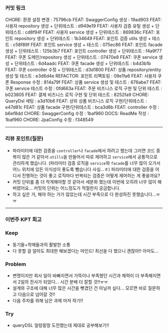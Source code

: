 ### **커밋 링크**

CHORE: 환경 설정 변경 : 75796cb
FEAT: SwaggerConfig 생성 : 19ad903
FEAT: 사용자 repository 생성 + 단위테스트 : d949e19
FEAT: 사용자 검증 유틸 생성 + 단위테스트 : cd8f94f
FEAT: 사용자 service 생성 + 단위테스트 : 869836c
FEAT: 포인트 repository 생성 + 단위테스트 : 1b34649
FEAT: 포인트 검증 utils 생성 + 테스트 : c58f89f
FEAT: 포인트 service 생성 + 테스트 : 075ec86
FEAT: 포인트 facade 생성 + 단위테스트 : 125b3b7
FEAT: 포인트 controller 생성 + 단위테스트 : f4a9f77
FEAT: 쿠폰 도메인/repository 생성 + 단위테스트 : 07470e8
FEAT: 쿠폰 service 생성 + 단위테스트 : 6d4aadc
FEAT: 쿠폰 facade 생성 + 단위테스트 : b4d3b1b
FEAT: 쿠폰 controller 수정 + 단위테스트 : d3d1800
FEAT: 상품 repository/entity 생성 및 테스트 : e3d6d4e
REFACTOR: 포인트 리팩토링 : 09e1fa6
FEAT: 사용자 쿠폰 Response 수정 : 814a79f
FEAT: 상품 service 생성 및 테스트 : 676abe7
FEAT: 쿠폰 service 테스트 수정 : 0fd663a
FEAT: 주문 비즈니스 로직 구현 및 단위 테스트 : b023805
FEAT: 결제 비즈니스 로직 구현 및 단위 테스트 : 8252fa9
CHORE: QueryDsl 세팅 : a3d10b6
FEAT: 상위 상품 비즈니스 로직 구현/단위테스트 : e47d81c
FEAT: 상품 facade 구현/단위테스트 : bca3d8b
FEAT: controller 수정 : b6ef8dd
CHORE: SwaggerConfig 수정 : 1baf960
DOCS: ReadMe 작성 : 1baf960
CHORE: JpaConfig 수정 : f348549

---
### **리뷰 포인트(질문)**

- 파라미터에 대한 검증을 `controller`나 `facade`에서 하려고 했는데 그러면 코드 중복이 많은 거 같아서 `utills`을 만들어서 따로 제어하고 `service`에서 공통적으로 관리하게 했습니다.
    (파라미터 검증 로직을 `service`와 `facade`를 너무 많이 오가서 어느 위치에 있든 이식성이 좋도록 뺐습니다 사실...ㅎ)
    파라미터에 대한 검증을 어디서 진행하는 것이 좋고 로직마다 반복되는 검증은 어떻게 제어하는 게 좋을까요?
- 커밋 단위를 좀 더 작게해야할 것 같아서 세분화 했는데 이번에 오히려 너무 많이 해버렸어요... 커밋의 단위는 어느정도가 적절한지 궁금합니다.
- 하고 싶은 거, 해야 하는 거가 많았는데 시간 부족으로 다 완성하진 못했습니다...ㅠㅠ



---
### **이번주 KPT 회고**

### Keep
<!-- 유지해야 할 좋은 점 -->
- 동기들+학매들과의 활발한 소통
- 다 못할 걸 알아도 최대한 해보겠다는 마인드! 최선을 다 했으니 괜찮아!! 아마도...

### Problem
<!--개선이 필요한 점-->
- 변명이지만 회사 일이 바빠지면서 가뜩이나 부족했던 시간과 체력이 더 부족해지면서 2일의 전사가 되었다... 시간 분배 더 잘할 것!!ㅠㅠ
- 설계와 구조에 대해 너무 많은 시간을 뻿겼던 건 아닐까 싶다... 모르면 바로 질문하고 다음으로 넘어갈 것!!
- 다음 주차를 위해 남은 과제 마저 하기!!

### Try
<!-- 새롭게 시도할 점 -->
- queryDSL 얼렁뚱땅 도전했는데 제대로 공부해보기!!
